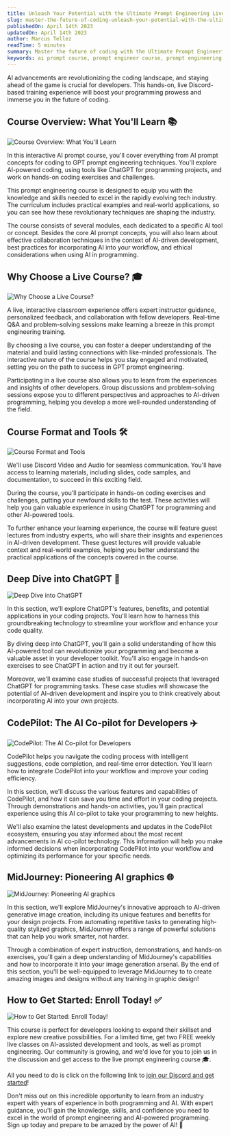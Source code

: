 ```yaml
---
title: Unleash Your Potential with the Ultimate Prompt Engineering Live Course!
slug: master-the-future-of-coding-unleash-your-potential-with-the-ultimate-prompt-engineering-live-course
publishedOn: April 14th 2023
updatedOn: April 14th 2023
author: Marcus Tellez
readTime: 5 minutes
summary: Master the future of coding with the Ultimate Prompt Engineering Live Course, an interactive, hands-on Discord-based training experience designed for developers looking to stay ahead in the rapidly evolving tech industry. Covering AI prompt concepts, GPT prompt engineering techniques, and powerful AI tools like ChatGPT, CodePilot, and MidJourney.
keywords: ai prompt course, prompt engineer course, prompt engineering course, prompt engineering training, gpt prompt engineering, using chatgpt for programming
---
```


AI advancements are revolutionizing the coding landscape, and staying ahead of the game is crucial for developers. This hands-on, live Discord-based training experience will boost your programming prowess and immerse you in the future of coding.

## Course Overview: What You'll Learn 📚

![Course Overview: What You'll Learn](https://aipaired.com/images/articles/master-the-future-of-coding-unleash-your-potential-with-the-ultimate-prompt-engineering-live-course/course-overview-what-youll-learn.png)

In this interactive AI prompt course, you'll cover everything from AI prompt concepts for coding to GPT prompt engineering techniques. You'll explore AI-powered coding, using tools like ChatGPT for programming projects, and work on hands-on coding exercises and challenges.

This prompt engineering course is designed to equip you with the knowledge and skills needed to excel in the rapidly evolving tech industry. The curriculum includes practical examples and real-world applications, so you can see how these revolutionary techniques are shaping the industry.

The course consists of several modules, each dedicated to a specific AI tool or concept. Besides the core AI prompt concepts, you will also learn about effective collaboration techniques in the context of AI-driven development, best practices for incorporating AI into your workflow, and ethical considerations when using AI in programming.

## Why Choose a Live Course? 🎓

![Why Choose a Live Course?](https://aipaired.com/images/articles/master-the-future-of-coding-unleash-your-potential-with-the-ultimate-prompt-engineering-live-course/why-choose-a-live-course.png)

A live, interactive classroom experience offers expert instructor guidance, personalized feedback, and collaboration with fellow developers. Real-time Q&A and problem-solving sessions make learning a breeze in this prompt engineering training.

By choosing a live course, you can foster a deeper understanding of the material and build lasting connections with like-minded professionals. The interactive nature of the course helps you stay engaged and motivated, setting you on the path to success in GPT prompt engineering.

Participating in a live course also allows you to learn from the experiences and insights of other developers. Group discussions and problem-solving sessions expose you to different perspectives and approaches to AI-driven programming, helping you develop a more well-rounded understanding of the field.

## Course Format and Tools 🛠️

![Course Format and Tools](https://aipaired.com/images/articles/master-the-future-of-coding-unleash-your-potential-with-the-ultimate-prompt-engineering-live-course/course-format-and-tools.png)

We'll use Discord Video and Audio for seamless communication. You'll have access to learning materials, including slides, code samples, and documentation, to succeed in this exciting field.

During the course, you'll participate in hands-on coding exercises and challenges, putting your newfound skills to the test. These activities will help you gain valuable experience in using ChatGPT for programming and other AI-powered tools.

To further enhance your learning experience, the course will feature guest lectures from industry experts, who will share their insights and experiences in AI-driven development. These guest lectures will provide valuable context and real-world examples, helping you better understand the practical applications of the concepts covered in the course.

## Deep Dive into ChatGPT 🤖

![Deep Dive into ChatGPT](https://aipaired.com/images/articles/master-the-future-of-coding-unleash-your-potential-with-the-ultimate-prompt-engineering-live-course/deep-dive-into-chatgpt.png)

In this section, we'll explore ChatGPT's features, benefits, and potential applications in your coding projects. You'll learn how to harness this groundbreaking technology to streamline your workflow and enhance your code quality.

By diving deep into ChatGPT, you'll gain a solid understanding of how this AI-powered tool can revolutionize your programming and become a valuable asset in your developer toolkit. You'll also engage in hands-on exercises to see ChatGPT in action and try it out for yourself.

Moreover, we'll examine case studies of successful projects that leveraged ChatGPT for programming tasks. These case studies will showcase the potential of AI-driven development and inspire you to think creatively about incorporating AI into your own projects.

## CodePilot: The AI Co-pilot for Developers ✈️

![CodePilot: The AI Co-pilot for Developers](https://aipaired.com/images/articles/master-the-future-of-coding-unleash-your-potential-with-the-ultimate-prompt-engineering-live-course/codepilot-the-ai-co-pilot-for-developers.png)

CodePilot helps you navigate the coding process with intelligent suggestions, code completion, and real-time error detection. You'll learn how to integrate CodePilot into your workflow and improve your coding efficiency.

In this section, we'll discuss the various features and capabilities of CodePilot, and how it can save you time and effort in your coding projects. Through demonstrations and hands-on activities, you'll gain practical experience using this AI co-pilot to take your programming to new heights.

We'll also examine the latest developments and updates in the CodePilot ecosystem, ensuring you stay informed about the most recent advancements in AI co-pilot technology. This information will help you make informed decisions when incorporating CodePilot into your workflow and optimizing its performance for your specific needs.

## MidJourney: Pioneering AI graphics 🌐

![MidJourney: Pioneering AI graphics](https://aipaired.com/images/articles/master-the-future-of-coding-unleash-your-potential-with-the-ultimate-prompt-engineering-live-course/midjourney-pioneering-ai-solutions-for-developers.png)

In this section, we'll explore MidJourney's innovative approach to AI-driven generative image creation, including its unique features and benefits for your design projects. From automating repetitive tasks to generating high-quality stylized graphics, MidJourney offers a range of powerful solutions that can help you work smarter, not harder.

Through a combination of expert instruction, demonstrations, and hands-on exercises, you'll gain a deep understanding of MidJourney's capabilities and how to incorporate it into your image generation arsenal. By the end of this section, you'll be well-equipped to leverage MidJourney to to create amazing images and designs without any training in graphic design!

## How to Get Started: Enroll Today! ✅

![How to Get Started: Enroll Today!](https://aipaired.com/images/articles/master-the-future-of-coding-unleash-your-potential-with-the-ultimate-prompt-engineering-live-course/how-to-get-started-enroll-today.png)

This course is perfect for developers looking to expand their skillset and explore new creative possibilities. For a limited time, get two FREE weekly live classes on AI-assisted development and tools, as well as prompt engineering. Our community is growing, and we'd love for you to join us in the discussion and get access to the live prompt engineering course 🎓.

All you need to do is click on the following link to [join our Discord and get started](https://discord.gg/D9PdH96xe9)!

Don't miss out on this incredible opportunity to learn from an industry expert with years of experience in both programming and AI. With expert guidance, you'll gain the knowledge, skills, and confidence you need to excel in the world of prompt engineering and AI-powered programming. Sign up today and prepare to be amazed by the power of AI! 🌟
